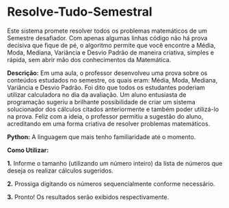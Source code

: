 # Resolve-Tudo-Semestral
Este sistema promete resolver todos os problemas matemáticos de um Semestre desafiador. Com apenas algumas linhas código não há prova decisiva que fique de pé, o algoritmo permite que você encontre a Média, Moda, Mediana, Variância e Desvio Padrão de maneira criativa, simples e rápida, sem abrir mão dos conhecimentos da Matemática.

**Descrição:** Em uma aula, o professor desenvolveu uma prova sobre os conteúdos estudados no semestre, os quais eram: Média, Moda, Mediana, Variância e Desvio Padrão. Foi dito que todos os estudantes poderiam utilizar calculadora no dia da avaliação. Um aluno entusiasta de programação sugeriu a brilhante possibilidade de criar um sistema solucionador dos cálculos citados anteriormente e também poder utilizá-lo na prova. Feliz com a ideia, o professor permitiu a sugestão do aluno, acreditando em uma forma criativa de resolver problemas matemáticos.

**Python:** A linguagem que mais tenho familiaridade até o momento.

**__Como Utilizar:__**

**1.** Informe o tamanho (utilizando um número inteiro) da lista de números que deseja os realizar cálculos sugeridos.

**2.** Prossiga digitando os números sequencialmente conforme necessário.

 **3.** Pronto! Os resultados serão exibidos respectivamente.
